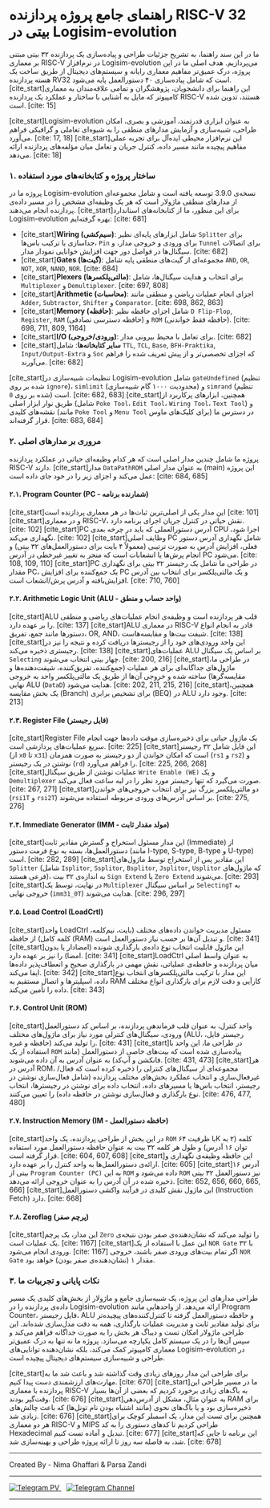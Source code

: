 # راهنمای جامع پروژه پردازنده RISC-V 32 بیتی در Logisim-evolution

ما در این سند راهنما، به تشریح جزئیات طراحی و پیاده‌سازی یک پردازنده ۳۲ بیتی مبتنی بر معماری RISC-V در نرم‌افزار Logisim-evolution می‌پردازیم. هدف اصلی ما در این پروژه، درک عمیق‌تر مفاهیم معماری رایانه و سیستم‌های دیجیتال از طریق ساخت یک هسته پردازنده RV32 است که شامل پیاده‌سازی ۴۰ دستورالعمل پایه می‌شود. [cite_start]این راهنما برای دانشجویان، پژوهشگران و تمامی علاقه‌مندان به معماری کامپیوتر که مایل به آشنایی با ساختار و عملکرد یک پردازنده RISC-V هستند، تدوین شده است. [cite: 15]

[cite_start]Logisim-evolution به عنوان ابزاری قدرتمند، آموزشی و بصری، امکان طراحی، شبیه‌سازی و آزمایش مدارهای منطقی را به شیوه‌ای تعاملی و گرافیکی فراهم می‌آورد. [cite: 17, 18] [cite_start]این نرم‌افزار محیطی ایده‌آل برای تجربه عملی مفاهیم پیچیده مانند مسیر داده، کنترل جریان و تعامل میان مؤلفه‌های پردازنده ارائه می‌دهد. [cite: 18]

### ۱. ساختار پروژه و کتابخانه‌های مورد استفاده

پروژه ما در Logisim-evolution نسخه‌ی 3.9.0 توسعه یافته است و شامل مجموعه‌ای از مدارهای منطقی ماژولار است که هر یک وظیفه‌ای مشخص را در مسیر داده‌ی پردازنده انجام می‌دهند. [cite_start]برای این منظور، ما از کتابخانه‌های استاندارد Logisim-evolution بهره گرفته‌ایم: [cite: 681]
* [cite_start]**Wiring (سیم‌کشی)**: شامل ابزارهای پایه‌ای نظیر `Splitter` برای جداسازی یا ترکیب باس‌ها، `Pin` برای ورودی و خروجی مدار، و `Tunnel` برای اتصالات سیگنال‌ها در فواصل دور جهت افزایش خوانایی نمودار مدار. [cite: 682]
* [cite_start]**Gates (گیت‌ها)**: مجموعه‌ای از گیت‌های منطقی پایه شامل `AND`, `OR`, `NOT`, `XOR`, `NAND`, `NOR`. [cite: 684]
* [cite_start]**Plexers (مالتی‌پلکسرها)**: برای انتخاب و هدایت سیگنال‌ها، شامل `Multiplexer` و `Demultiplexer`. [cite: 697, 808]
* [cite_start]**Arithmetic (محاسبات)**: اجزای انجام عملیات ریاضی و منطقی مانند `Adder`, `Subtractor`, `Shifter` و `Comparator`. [cite: 698, 862, 863]
* [cite_start]**Memory (حافظه)**: شامل اجزای حافظه نظیر `D Flip-Flop`, `Register`, `RAM` (حافظه دسترسی تصادفی) و `ROM` (حافظه فقط خواندنی). [cite: 698, 711, 809, 1164]
* [cite_start]**I/O (ورودی/خروجی)**: برای تعامل با محیط بیرونی مدار. [cite: 682]
* [cite_start]**سایر کتابخانه‌ها**: شامل `TTL`, `TCL`, `Base`, `BFH-Praktika`, `Input/Output-Extra` و `Soc` که اجزای تخصصی‌تر و از پیش تعریف شده را فراهم می‌آورند. [cite: 682]

[cite_start]تنظیمات شبیه‌سازی در Logisim-evolution شامل `gateUndefined` (تنظیم شده بر روی `ignore`)، `simlimit` (محدودیت ۱۰۰۰ گام شبیه‌سازی) و `simrand` (تنظیم شده بر روی `0`) است. [cite: 682, 683] [cite_start]همچنین، ابزارهای پرکاربرد از طریق نوار ابزار اصلی (شامل `Poke Tool`، `Edit Tool`، `Wiring Tool`، `Text Tool`) و نقشه‌های کلیدی (مانند `Poke Tool` و `Menu Tool` برای کلیک‌های ماوس) در دسترس ما قرار گرفته‌اند. [cite: 683, 684]

### ۲. مروری بر مدارهای اصلی

پروژه ما شامل چندین مدار اصلی است که هر کدام وظیفه‌ای حیاتی در عملکرد پردازنده RISC-V دارند. [cite_start]مدار `DataPathROM` به عنوان مدار اصلی (main) این پروژه عمل می‌کند و اجزای زیر را در خود جای داده است: [cite: 684, 685]

#### ۲.۱. Program Counter (PC - شمارنده برنامه)
[cite_start]این مدار یکی از اصلی‌ترین ثبات‌ها در هر معماری پردازنده است [cite: 101] [cite_start]و در معماری RISC-V، نقش حیاتی در کنترل جریان اجرای برنامه دارد. [cite: 102] [cite_start]PC آدرس دستورالعملی که باید در چرخه بعدی CPU اجرا شود، نگهداری می‌کند. [cite: 102] [cite_start]وظایف اصلی PC شامل نگهداری آدرس دستور فعلی، افزایش آدرس به صورت ترتیبی (معمولاً ۴ بایت برای دستورالعمل‌های ۳۲ بیتی) و انجام پرش‌ها یا انشعابات است که منجر به تغییر غیرخطی در آدرس PC می‌شود. [cite: 108, 109, 110] [cite_start]PC در طراحی ما شامل یک رجیستر ۳۲ بیتی برای نگهداری مقدار PC، یک جمع‌کننده برای افزایش PC و یک مالتی‌پلکسر برای انتخاب بین آدرس افزایش‌یافته و آدرس پرش/انشعاب است. [cite: 710, 760]

#### ۲.۲. Arithmetic Logic Unit (ALU - واحد حساب و منطق)
[cite_start]ALU قلب هر پردازنده است و وظیفه‌ی انجام عملیات‌های ریاضی و منطقی را بر عهده دارد. [cite: 137] [cite_start]ALU در معماری RISC-V قادر به انجام انواع دستورها مانند جمع، تفریق، OR, AND، شیفت بیت‌ها و مقایسه‌هاست. [cite: 138] [cite_start]این واحد ورودی‌های خود را از رجیسترها دریافت کرده و نتیجه را نیز در رجیستری ذخیره می‌کند. [cite: 138] [cite_start]عملیات‌های ALU بر اساس یک سیگنال `Selecting` چهار بیتی انتخاب می‌شوند. [cite: 200, 216] [cite_start]در طراحی ما، ماژول‌های جداگانه‌ای برای هر عملیات (جمع‌کننده، تفریق‌کننده، شیفت‌دهنده‌ها و مقایسه‌گرها) ساخته شده و خروجی آن‌ها از طریق یک مالتی‌پلکسر واحد به خروجی نهایی ALU (`DataD`) هدایت می‌شود. [cite: 202, 211, 215, 216] [cite_start]همچنین، یک بخش مقایسه (Branch) برای تشخیص برابری (BEQ) در ALU وجود دارد. [cite: 213]

#### ۲.۳. Register File (فایل رجیستر)
[cite_start]Register File یک ماژول حیاتی برای ذخیره‌سازی موقت داده‌ها جهت انجام سریع عملیات‌های پردازشی است. [cite: 225] [cite_start]این فایل شامل ۳۲ رجیستر (از `x0` تا `x31`) است که امکان خواندن از دو رجیستر به صورت همزمان (`rs1` و `rs2`) و نوشتن در یک رجیستر (`rd`) را فراهم می‌آورد. [cite: 225, 266, 268] [cite_start]عملیات نوشتن از طریق سیگنال `Write Enable (WE)` و یک `Demultiplexer` صورت می‌گیرد که تنها رجیستر مورد نظر را در لبه ساعت فعال می‌کند. [cite: 267, 271] [cite_start]دو مالتی‌پلکسر بزرگ نیز برای انتخاب خروجی‌های خواندن (`rsi1T` و `rsi2T`) بر اساس آدرس‌های ورودی مربوطه استفاده می‌شوند. [cite: 275, 276]

#### ۲.۴. Immediate Generator (IMM - مولد مقدار ثابت)
[cite_start]این مدار مسئول استخراج و گسترش مقادیر ثابت (Immediate) از دستورالعمل‌ها، بسته به نوع فرمت دستور (مانند I-type, S-type, B-type و U-type) است. [cite: 282, 289] [cite_start]این مقادیر پس از استخراج توسط ماژول‌های `Splitter` (شامل `Isplitor`, `Ssplitor`, `Bsplitor`, `Jsplitor`, `Usplitor` که ماژول‌های فرعی هستند)، به اندازه‌ی ۳۲ بیت `Sign Extend` یا `Zero Extend` می‌شوند. [cite: 293] [cite_start]در نهایت، توسط یک `Multiplexer` بر اساس سیگنال `SelectingT` به خروجی نهایی (`imm31_0T`) هدایت می‌شوند. [cite: 296, 297]

#### ۲.۵. Load Control (LoadCrtl)
[cite_start]واحد LoadCtrl مسئول مدیریت خواندن داده‌های مختلف (بایت، نیم‌کلمه، کلمه کامل) از حافظه (RAM) و تبدیل آن‌ها بر حسب نیاز دستورالعمل است. [cite: 341] [cite_start]این ماژول قابلیت انتخاب نوع داده‌ی بارگذاری شونده (امضادار یا بدون امضا) را نیز بر عهده دارد. [cite: 341] [cite_start]LoadCtrl به عنوان واسط اصلی میان پردازنده و حافظه‌ی عملیاتی، نقش مهمی در بارگذاری صحیح و انعطاف‌پذیر داده‌ها ایفا می‌کند. [cite: 342] [cite_start]این مدار با ترکیب مالتی‌پلکسرهای انتخاب نوع داده، اسپلیترها و اتصال مستقیم به RAM کارآیی و دقت لازم برای بارگذاری انواع مختلف داده را تأمین می‌کند. [cite: 343]

#### ۲.۶. Control Unit (ROM)
[cite_start]واحد کنترل، به عنوان قلب فرماندهی پردازنده، بر اساس کد دستورالعمل ورودی، سیگنال‌های کنترلی مورد نیاز برای ماژول‌های مختلف (ALU، رجیستر فایل، حافظه و غیره) را تولید می‌کند. [cite: 431] [cite_start]در طراحی ما، این واحد با استفاده از یک `ROM` پیاده‌سازی شده است که بیت‌های خاصی از دستورالعمل (مانند فانکشن و آپ‌کد) به عنوان آدرس به آن داده می‌شوند. [cite: 431, 473] [cite_start]هر آدرس در ROM، مجموعه‌ای از سیگنال‌های کنترلی را ذخیره کرده است که فعال/غیرفعال‌سازی و انتخاب عملکرد بخش‌های مختلف پردازنده (شامل فعال‌سازی نوشتن در رجیستر، انتخاب باس‌ها یا مسیرهای داده، انتخاب داده برای نوشتن در رجیسترها، انتخاب نوع بارگذاری و فعال‌سازی نوشتن در حافظه داده) را تعیین می‌کنند. [cite: 476, 477, 480]

#### ۲.۷. Instruction Memory (IM - حافظه دستورالعمل)
[cite_start]در این بخش از طراحی پردازنده، یک واحد `ROM` با ظرفیت ۶۴K کلمه (۲ به توان ۱۶ آدرس) و طول هر کلمه ۳۲ بیت به عنوان حافظه دستورالعمل مورد استفاده قرار گرفته است. [cite: 604, 607, 608] [cite_start]این حافظه وظیفه‌ی نگهداری و ارائه‌ی دستورالعمل‌ها به واحد کنترل را بر عهده دارد. [cite: 605] [cite_start]آدرس ۱۶ بیتی از `Program Counter (PC)` به این `ROM` داده می‌شود و `ROM` نیز دستورالعمل ۳۲ بیتی ذخیره شده در آن آدرس را به عنوان خروجی ارائه می‌دهد. [cite: 652, 656, 660, 665, 666] [cite_start]این ماژول نقش کلیدی در فرآیند واکشی دستورالعمل (Instruction Fetch) دارد. [cite: 668]

#### ۲.۸. Zeroflag (پرچم صفر)
[cite_start]این مدار، یک پرچم `Zero` را تولید می‌کند که نشان‌دهنده‌ی صفر بودن نتیجه‌ی یک عملیات است. [cite: 1167] [cite_start]این عمل با استفاده از یک `NOR Gate` با ۳۲ ورودی انجام می‌شود. [cite: 1167] اگر تمام بیت‌های ورودی صفر باشند، خروجی `NOR Gate` مقدار ۱ (نشان‌دهنده‌ی صفر بودن) خواهد بود.

### ۳. نکات پایانی و تجربیات ما

طراحی مدارهای این پروژه، یک شبیه‌سازی جامع و ماژولار از بخش‌های کلیدی یک مسیر داده‌ی پردازنده را در Logisim-evolution ارائه می‌دهد. از واحدهایی مانند Program Counter، فایل رجیستر، ALU و حافظه دستورالعمل گرفته تا کنترل‌کننده‌های پیچیده‌تر برای تولید مقادیر ثابت و مدیریت عملیات بارگذاری، همه به دقت مدل‌سازی شده‌اند. این طراحی ماژولار امکان تست و دیباگ هر بخش را به صورت جداگانه فراهم می‌کند و سپس آن‌ها را در یک سیستم کامل یکپارچه می‌سازد. پروژه ما نه تنها به درک عمیق‌تر معماری کامپیوتر کمک می‌کند، بلکه نشان‌دهنده توانایی‌های Logisim-evolution در طراحی و شبیه‌سازی سیستم‌های دیجیتال پیچیده است.

[cite_start]برای طراحی این مدار روزهای زیادی وقت گذاشته شد و باعث شد ما به مهارت‌های ارزشمندی دست پیدا کنیم. [cite: 670] [cite_start]ما در مسیر طراحی این پردازنده با معماری RISC-V به باگ‌های زیادی برخورد کردیم که بعضی از آن‌ها بسیار وقت‌گیر بودند. [cite: 676] [cite_start]به عنوان مثال، مشکل از آدرس‌دهی RAM برای ذخیره‌سازی بود و یا باگ‌های نحوی (مانند اشتباه بودن نام تونل‌ها) که باعث چالش‌های زیادی شد. [cite: 676] [cite_start]همچنین برای تست این مدار، یک اسمبلر کوچک برای هر دو معماری RISC-V و MIPS طراحی کردیم تا کدهای دستوری را به کد Hexadecimal تبدیل و آماده تست کنیم. [cite: 677] [cite_start]این برنامه تا جایی که شد، به فاصله سه روز تا ارائه پروژه طراحی و بهینه‌سازی شد. [cite: 678]

---

Created By - Nima Ghaffari & Parsa Zandi

---

<p align="left">
  <a href="https://t.me/nimaghaffari001" style="margin-right: 10px;">
    <img src="https://img.shields.io/badge/Private%20Message-2CA5E0?style=for-the-badge&logo=telegram&logoColor=white" alt="Telegram PV">
  </a>
  <a href="https://t.me/CallMeNiMChe">
    <img src="https://img.shields.io/badge/Telegram%20Channel-2CA5E0?style=for-the-badge&logo=telegram&logoColor=white" alt="Telegram Channel">
  </a>
</p>

---